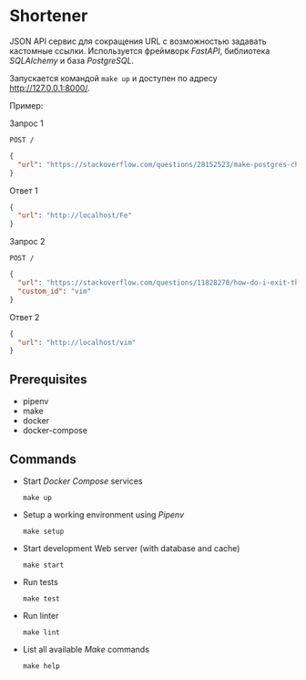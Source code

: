 # Shortener

JSON API сервис для сокращения URL с возможностью задавать кастомные ссылки.
Используется фреймворк _FastAPI_, библиотека _SQLAlchemy_ и база _PostgreSQL_.

Запускается командой `make up` и доступен по адресу <http://127.0.0.1:8000/>.

Пример:

Запрос 1

`POST /`

```json
{
  "url": "https://stackoverflow.com/questions/28152523/make-postgres-choose-the-next-minimal-available-id"
}
```

Ответ 1

```json
{
  "url": "http://localhost/Fe"
}
```

Запрос 2

`POST /`

```json
{
  "url": "https://stackoverflow.com/questions/11828270/how-do-i-exit-the-vim-editor",
  "custom_id": "vim"
}
```

Ответ 2

```json
{
  "url": "http://localhost/vim"
}
```

## Prerequisites

- pipenv
- make
- docker
- docker-compose

## Commands

- Start _Docker Compose_ services

  `make up`

- Setup a working environment using _Pipenv_

  `make setup`

- Start development Web server (with database and cache)

  `make start`

- Run tests

  `make test`

- Run linter

  `make lint`

- List all available _Make_ commands

  `make help`
